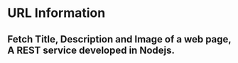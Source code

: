 # URL Information

## Fetch Title, Description and Image of a web page, A REST service developed in Nodejs.
